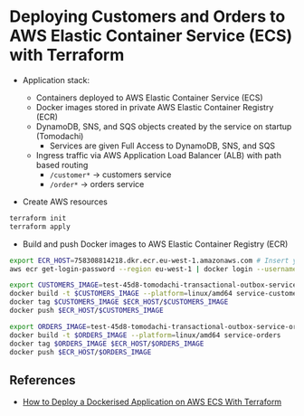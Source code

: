 # Deploying Customers and Orders to AWS Elastic Container Service (ECS) with Terraform

- Application stack:

  - Containers deployed to AWS Elastic Container Service (ECS)
  - Docker images stored in private AWS Elastic Container Registry (ECR)
  - DynamoDB, SNS, and SQS objects created by the service on startup (Tomodachi)
    - Services are given Full Access to DynamoDB, SNS, and SQS
  - Ingress traffic via AWS Application Load Balancer (ALB) with path based routing
    - `/customer*` -> customers service
    - `/order*` -> orders service

- Create AWS resources

```bash
terraform init
terraform apply
```

- Build and push Docker images to AWS Elastic Container Registry (ECR)

```bash
export ECR_HOST=758308814218.dkr.ecr.eu-west-1.amazonaws.com # Insert your ECR host here
aws ecr get-login-password --region eu-west-1 | docker login --username AWS --password-stdin $ECR_HOST

export CUSTOMERS_IMAGE=test-45d8-tomodachi-transactional-outbox-service-customers:latest
docker build -t $CUSTOMERS_IMAGE --platform=linux/amd64 service-customers
docker tag $CUSTOMERS_IMAGE $ECR_HOST/$CUSTOMERS_IMAGE
docker push $ECR_HOST/$CUSTOMERS_IMAGE

export ORDERS_IMAGE=test-45d8-tomodachi-transactional-outbox-service-orders:latest
docker build -t $ORDERS_IMAGE --platform=linux/amd64 service-orders
docker tag $ORDERS_IMAGE $ECR_HOST/$ORDERS_IMAGE
docker push $ECR_HOST/$ORDERS_IMAGE
```

## References

- [How to Deploy a Dockerised Application on AWS ECS With Terraform](https://medium.com/p/3e6bceb48785)
